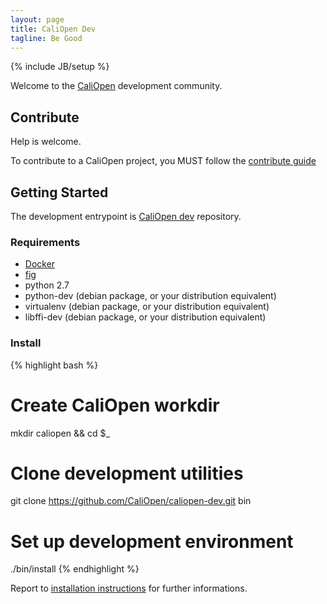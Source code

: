 ```yaml
---
layout: page
title: CaliOpen Dev
tagline: Be Good
---
```

{% include JB/setup %}

Welcome to the [CaliOpen](https://caliopen.org) development community.

## Contribute

Help is welcome.

To contribute to a CaliOpen project, you MUST follow the
[contribute guide](/guides/contribute.html)

## Getting Started

The development entrypoint is [CaliOpen
dev](https://github.com/CaliOpen/caliopen-dev) repository.

### Requirements

* [Docker](https://docker.com/)
* [fig](https://fig.sh)
* python 2.7
* python-dev (debian package, or your distribution equivalent)
* virtualenv (debian package, or your distribution equivalent)
* libffi-dev (debian package, or your distribution equivalent)

### Install

{% highlight bash %}
# Create CaliOpen workdir
mkdir caliopen && cd $_

# Clone development utilities
git clone https://github.com/CaliOpen/caliopen-dev.git bin

# Set up development environment
./bin/install
{% endhighlight %}

Report to [installation
instructions](https://github.com/CaliOpen/caliopen-dev#caliopen-development-environment-and-toolbelt)
for further informations.
